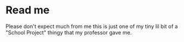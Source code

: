# Read me
Please don't expect much from me this is just one of my tiny lil bit of a "School Project" thingy that my professor gave me.
